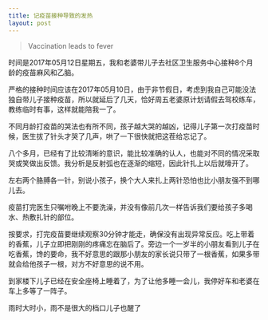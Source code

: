 ```yaml
---
title: 记疫苗接种导致的发热
layout: post
---
```


> Vaccination leads to fever

时间是2017年05月12日星期五，我和老婆带儿子去社区卫生服务中心接种8个月龄的疫苗麻风和乙脑。

严格的接种时间应该在2017年05月10日，由于非节假日，考虑到我自己可能没法独自带儿子接种疫苗，所以就延后了几天，恰好周五老婆原计划请假去驾校练车，教练临时有事，这样就能陪我一了。

不同月龄打疫苗的哭法也有所不同，孩子越大哭的越凶，记得儿子第一次打疫苗时候，医生拔了针头才哭了几声，哄了一下很快就把这茬给忘记了。

八个多月，已经有了比较清晰的意识，能比较准确的认人，也能对不同的情况采取哭或笑做出反馈。我分析是反射弧也在逐渐的缩短，因此针扎上以后就嚎开了。

左右两个胳膊各一针，别说小孩子，换个大人来扎上两针恐怕也比小朋友强不到哪儿去。

疫苗打完医生只嘱咐晚上不要洗澡，并没有像前几次一样告诉我们要给孩子多喝水、热敷扎针的部位。

按要求，打完疫苗要继续观察30分钟才能走，确保没有出现异常反应。吃上带着的香蕉，儿子立即把刚刚的疼痛忘在脑后了。旁边一个一岁半的小朋友看到儿子在吃香蕉，馋的要命，我不好意思的跟那小朋友的家长说只带了一根香蕉，如果多带就会给他孩子一根，对方不好意思的说不用。

到家楼下儿子已经在安全座椅上睡着了，为了让他多睡一会儿，我停好车和老婆在车上多等了一阵子。

雨时大时小，雨不是很大的档口儿子也醒了
